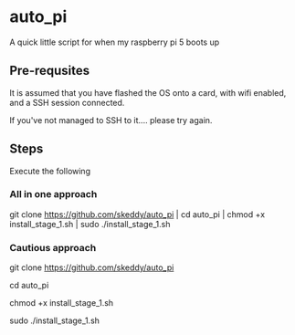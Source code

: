 # auto_pi
A quick little script for when my raspberry pi 5 boots up

## Pre-requsites
It is assumed that you have flashed the OS onto a card, with wifi enabled, and a SSH session connected.

If you've not managed to SSH to it.... please try again.

## Steps
Execute the following

### All in one approach
git clone https://github.com/skeddy/auto_pi | cd auto_pi | chmod +x install_stage_1.sh | sudo ./install_stage_1.sh

### Cautious approach
git clone https://github.com/skeddy/auto_pi

cd auto_pi

chmod +x install_stage_1.sh

sudo ./install_stage_1.sh
